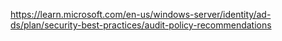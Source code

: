 https://learn.microsoft.com/en-us/windows-server/identity/ad-ds/plan/security-best-practices/audit-policy-recommendations